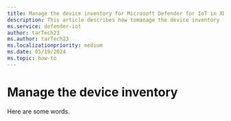 ```yaml
---
title: Manage the device inventory for Microsoft Defender for IoT in XDR Defender portal
description: This article describes how tomanage the device inventory for Microsoft Defender for IoT in XDR Defender portal
ms.service: defender-iot
author: tarTech23
ms.author: tarTech23
ms.localizationpriority: medium
ms.date: 05/19/2024
ms.topic: how-to
---
```


# Manage the device inventory

Here are some words.
